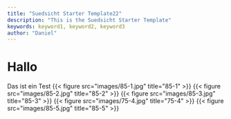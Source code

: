 ```yaml
---
title: "Suedsicht Starter Template22"
description: "This is the Suedsicht Starter Template"
keywords: keyword1, keyword2, keyword3
author: "Daniel"
---
```

# Hallo

Das ist ein Test
{{< figure src="images/85-1.jpg" title="85-1" >}}
{{< figure src="images/85-2.jpg" title="85-2" >}}
{{< figure src="images/85-3.jpg" title="85-3" >}}
{{< figure src="images/75-4.jpg" title="75-4" >}}
{{< figure src="images/85-5.jpg" title="85-5" >}}
